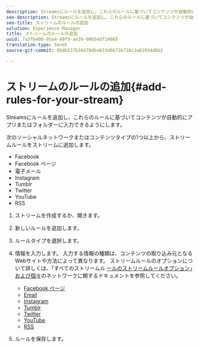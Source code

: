 ```yaml
---
description: Streamsにルールを追加し、これらのルールに基づいてコンテンツが自動的にアプリまたはフォルダーに入力できるようにします。
seo-description: Streamsにルールを追加し、これらのルールに基づいてコンテンツが自動的にアプリまたはフォルダーに入力できるようにします。
seo-title: ストリームのルールの追加
solution: Experience Manager
title: ストリームのルールの追加
uuid: 7a3fb400-95e4-49f9-ae39-90654df14665
translation-type: tm+mt
source-git-commit: 8bdb537b38d78dba033d6671b710c2a61934d6b2

---
```



# ストリームのルールの追加{#add-rules-for-your-stream}

Streamsにルールを追加し、これらのルールに基づいてコンテンツが自動的にアプリまたはフォルダーに入力できるようにします。

次のソーシャルネットワークまたはコンテンツタイプの1つ以上から、ストリームルールをストリームに追加します。

* Facebook
* Facebook ページ
* 電子メール
* Instagram
* Tumblr
* Twitter
* YouTube
* RSS

1. ストリームを作成するか、開きます。
1. 新しいルールを追加します。
1. ルールタイプを選択します。
1. 情報を入力します。 入力する情報の種類は、コンテンツの取り込み元となるWebサイトや方法によって異なります。 ストリームルールのオプションについて詳しくは、「すべてのストリームル [ールのストリームルールオプション」および個々](../c-streams/c-stream-rule-options-for-all-stream-rules.md#c_stream_rule_options_for_all_stream_rules)のネットワークに関するドキュメントを参照してください。

   * [Facebook ページ](../c-streams/c-facebook-page-rules.md#c_facebook_page_rules)
   * [Email](../c-streams/c-email-rules.md#c_email_rules)
   * [Instagram](../c-streams/c-instagram-rules.md#c_instagram_rules)
   * [Tumblr](../c-streams/c-tumblr-rules.md#c_tumblr_rules)
   * [Twitter](../c-streams/c-twitter-rules.md#c_twitter_rules)
   * [YouTube](../c-streams/c-youtube-rules/c-youtube-rules.md#c_youtube_rules)
   * [RSS](../c-streams/c-rss-rules-streams.md#c_rss_rules_streams)

1. ルールを保存します。
